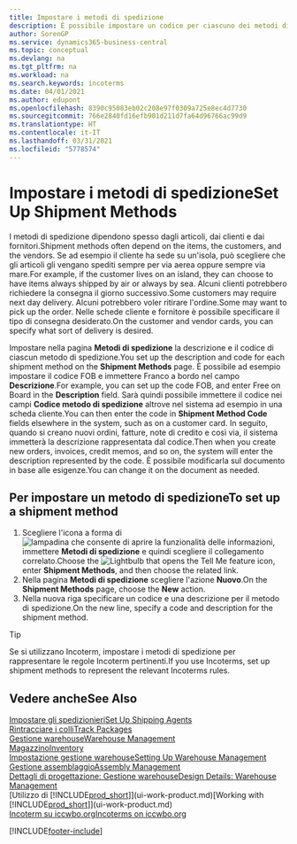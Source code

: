 ```yaml
---
title: Impostare i metodi di spedizione
description: È possibile impostare un codice per ciascuno dei metodi di spedizione offerti e immettere informazioni relative a ognuno di essi.
author: SorenGP
ms.service: dynamics365-business-central
ms.topic: conceptual
ms.devlang: na
ms.tgt_pltfrm: na
ms.workload: na
ms.search.keywords: incoterms
ms.date: 04/01/2021
ms.author: edupont
ms.openlocfilehash: 8390c95083eb02c208e97f0309a725e8ec4d7730
ms.sourcegitcommit: 766e2840fd16efb901d211d7fa64d96766ac99d9
ms.translationtype: HT
ms.contentlocale: it-IT
ms.lasthandoff: 03/31/2021
ms.locfileid: "5778574"
---
```

# <a name="set-up-shipment-methods"></a><span data-ttu-id="a7f54-103">Impostare i metodi di spedizione</span><span class="sxs-lookup"><span data-stu-id="a7f54-103">Set Up Shipment Methods</span></span>

<span data-ttu-id="a7f54-104">I metodi di spedizione dipendono spesso dagli articoli, dai clienti e dai fornitori.</span><span class="sxs-lookup"><span data-stu-id="a7f54-104">Shipment methods often depend on the items, the customers, and the vendors.</span></span> <span data-ttu-id="a7f54-105">Se ad esempio il cliente ha sede su un'isola, può scegliere che gli articoli gli vengano spediti sempre per via aerea oppure sempre via mare.</span><span class="sxs-lookup"><span data-stu-id="a7f54-105">For example, if the customer lives on an island, they can choose to have items always shipped by air or always by sea.</span></span> <span data-ttu-id="a7f54-106">Alcuni clienti potrebbero richiedere la consegna il giorno successivo.</span><span class="sxs-lookup"><span data-stu-id="a7f54-106">Some customers may require next day delivery.</span></span> <span data-ttu-id="a7f54-107">Alcuni potrebbero voler ritirare l'ordine.</span><span class="sxs-lookup"><span data-stu-id="a7f54-107">Some may want to pick up the order.</span></span> <span data-ttu-id="a7f54-108">Nelle schede cliente e fornitore è possibile specificare il tipo di consegna desiderato.</span><span class="sxs-lookup"><span data-stu-id="a7f54-108">On the customer and vendor cards, you can specify what sort of delivery is desired.</span></span>

<span data-ttu-id="a7f54-109">Impostare nella pagina **Metodi di spedizione** la descrizione e il codice di ciascun metodo di spedizione.</span><span class="sxs-lookup"><span data-stu-id="a7f54-109">You set up the description and code for each shipment method on the **Shipment Methods** page.</span></span> <span data-ttu-id="a7f54-110">È possibile ad esempio impostare il codice FOB e immettere Franco a bordo nel campo **Descrizione**.</span><span class="sxs-lookup"><span data-stu-id="a7f54-110">For example, you can set up the code FOB, and enter Free on Board in the **Description** field.</span></span> <span data-ttu-id="a7f54-111">Sarà quindi possibile immettere il codice nei campi **Codice metodo di spedizione** altrove nel sistema ad esempio in una scheda cliente.</span><span class="sxs-lookup"><span data-stu-id="a7f54-111">You can then enter the code in **Shipment Method Code** fields elsewhere in the system, such as on a customer card.</span></span> <span data-ttu-id="a7f54-112">In seguito, quando si creano nuovi ordini, fatture, note di credito e così via, il sistema immetterà la descrizione rappresentata dal codice.</span><span class="sxs-lookup"><span data-stu-id="a7f54-112">Then when you create new orders, invoices, credit memos, and so on, the system will enter the description represented by the code.</span></span> <span data-ttu-id="a7f54-113">È possibile modificarla sul documento in base alle esigenze.</span><span class="sxs-lookup"><span data-stu-id="a7f54-113">You can change it on the document as needed.</span></span>

## <a name="to-set-up-a-shipment-method"></a><span data-ttu-id="a7f54-114">Per impostare un metodo di spedizione</span><span class="sxs-lookup"><span data-stu-id="a7f54-114">To set up a shipment method</span></span>

1. <span data-ttu-id="a7f54-115">Scegliere l'icona a forma di ![lampadina che consente di aprire la funzionalità delle informazioni](media/ui-search/search_small.png "Informazioni sull'operazione che si desidera eseguire"), immettere **Metodi di spedizione** e quindi scegliere il collegamento correlato.</span><span class="sxs-lookup"><span data-stu-id="a7f54-115">Choose the ![Lightbulb that opens the Tell Me feature](media/ui-search/search_small.png "Tell me what you want to do") icon, enter **Shipment Methods**, and then choose the related link.</span></span>
2. <span data-ttu-id="a7f54-116">Nella pagina **Metodi di spedizione** scegliere l'azione **Nuovo**.</span><span class="sxs-lookup"><span data-stu-id="a7f54-116">On the **Shipment Methods** page, choose the **New** action.</span></span>
3. <span data-ttu-id="a7f54-117">Nella nuova riga specificare un codice e una descrizione per il metodo di spedizione.</span><span class="sxs-lookup"><span data-stu-id="a7f54-117">On the new line, specify a code and description for the shipment method.</span></span>

> [!TIP]
> <span data-ttu-id="a7f54-118">Se si utilizzano Incoterm, impostare i metodi di spedizione per rappresentare le regole Incoterm pertinenti.</span><span class="sxs-lookup"><span data-stu-id="a7f54-118">If you use Incoterms, set up shipment methods to represent the relevant Incoterms rules.</span></span>  

## <a name="see-also"></a><span data-ttu-id="a7f54-119">Vedere anche</span><span class="sxs-lookup"><span data-stu-id="a7f54-119">See Also</span></span>

[<span data-ttu-id="a7f54-120">Impostare gli spedizionieri</span><span class="sxs-lookup"><span data-stu-id="a7f54-120">Set Up Shipping Agents</span></span>](sales-how-to-set-up-shipping-agents.md)  
[<span data-ttu-id="a7f54-121">Rintracciare i colli</span><span class="sxs-lookup"><span data-stu-id="a7f54-121">Track Packages</span></span>](sales-how-track-packages.md)  
[<span data-ttu-id="a7f54-122">Gestione warehouse</span><span class="sxs-lookup"><span data-stu-id="a7f54-122">Warehouse Management</span></span>](warehouse-manage-warehouse.md)  
[<span data-ttu-id="a7f54-123">Magazzino</span><span class="sxs-lookup"><span data-stu-id="a7f54-123">Inventory</span></span>](inventory-manage-inventory.md)  
[<span data-ttu-id="a7f54-124">Impostazione gestione warehouse</span><span class="sxs-lookup"><span data-stu-id="a7f54-124">Setting Up Warehouse Management</span></span>](warehouse-setup-warehouse.md)  
[<span data-ttu-id="a7f54-125">Gestione assemblaggio</span><span class="sxs-lookup"><span data-stu-id="a7f54-125">Assembly Management</span></span>](assembly-assemble-items.md)  
[<span data-ttu-id="a7f54-126">Dettagli di progettazione: Gestione warehouse</span><span class="sxs-lookup"><span data-stu-id="a7f54-126">Design Details: Warehouse Management</span></span>](design-details-warehouse-management.md)  
<span data-ttu-id="a7f54-127">[Utilizzo di [!INCLUDE[prod_short](includes/prod_short.md)]](ui-work-product.md)</span><span class="sxs-lookup"><span data-stu-id="a7f54-127">[Working with [!INCLUDE[prod_short](includes/prod_short.md)]](ui-work-product.md)</span></span>  
[<span data-ttu-id="a7f54-128">Incoterm su iccwbo.org</span><span class="sxs-lookup"><span data-stu-id="a7f54-128">Incoterms on iccwbo.org</span></span>](https://iccwbo.org/resources-for-business/incoterms-rules)  

[!INCLUDE[footer-include](includes/footer-banner.md)]